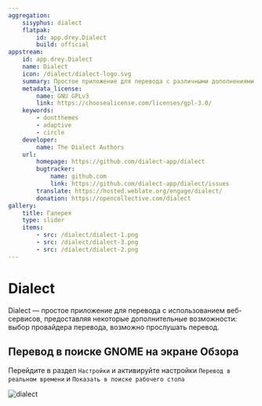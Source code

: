 ```yaml
---
aggregation:
    sisyphus: dialect
    flatpak:
        id: app.drey.Dialect
        build: official
appstream:
    id: app.drey.Dialect
    name: Dialect
    icon: /dialect/dialect-logo.svg
    summary: Простое приложение для перевода с различными дополнениями для улучшения процесса.
    metadata_license:
        name: GNU GPLv3
        link: https://choosealicense.com/licenses/gpl-3.0/
    keywords:
        - dontthemes
        - adaptive
        - circle
    developer:
        name: The Dialect Authors
    url:
        homepage: https://github.com/dialect-app/dialect
        bugtracker:
            name: github.com
            link: https://github.com/dialect-app/dialect/issues
        translate: https://hosted.weblate.org/engage/dialect/
        donation: https://opencollective.com/dialect
gallery:
    title: Галерея
    type: slider
    items:
        - src: /dialect/dialect-1.png
        - src: /dialect/dialect-3.png
        - src: /dialect/dialect-2.png
---
```


# Dialect

Dialect — простое приложение для перевода с использованием веб-сервисов, предоставляя некоторые дополнительные возможности: выбор провайдера перевода, возможно прослушать перевод.

<AGWGallery />

<!--@include: @apps/_parts/install/content-repo.md-->
<!--@include: @apps/_parts/install/content-flatpak.md-->

## Перевод в поиске GNOME на экране Обзора

Перейдите в раздел `Настройки` и активируйте настройки `Перевод в реальном времени` и `Показать в поиске рабочего стола`

![dialect](/dialect/dialect-1.jpg)
